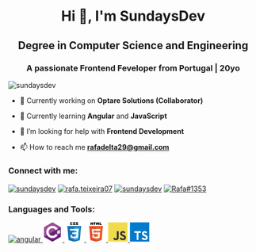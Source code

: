<h1 align="center">Hi 👋, I'm SundaysDev</h1>
<h2 align="center">Degree in Computer Science and Engineering</h2>
<h3 align="center">A passionate Frontend Feveloper from Portugal | 20yo</h3>

<p align="left"> <img src="https://komarev.com/ghpvc/?username=sundaysdev&label=Profile%20views&color=0e75b6&style=flat" alt="sundaysdev" /> </p>

- 🔭 Currently working on **Optare Solutions (Collaborator)**

- 🌱 Currently learning **Angular** and **JavaScript**

- 🤝 I’m looking for help with **Frontend Development**

- 📫 How to reach me **rafadelta29@gmail.com**

<h3 align="left">Connect with me:</h3>
<p align="left">
<a href="https://stackoverflow.com/users/22303476/sundaysdev" target="blank"><img align="center" src="https://raw.githubusercontent.com/rahuldkjain/github-profile-readme-generator/master/src/images/icons/Social/stack-overflow.svg" alt="sundaysdev" height="30" width="40" /></a>
<a href="https://instagram.com/rafa.teixeira07" target="blank"><img align="center" src="https://raw.githubusercontent.com/rahuldkjain/github-profile-readme-generator/master/src/images/icons/Social/instagram.svg" alt="rafa.teixeira07" height="30" width="40" /></a>
<a href="https://dribbble.com/sundaysdev" target="blank"><img align="center" src="https://raw.githubusercontent.com/rahuldkjain/github-profile-readme-generator/master/src/images/icons/Social/dribbble.svg" alt="sundaysdev" height="30" width="40" /></a>
<a href="https://discordapp.com/users/455381834214277130" target="blank"><img align="center" src="https://raw.githubusercontent.com/rahuldkjain/github-profile-readme-generator/master/src/images/icons/Social/discord.svg" alt="Rafa#1353" height="30" width="40" /></a>
</p>

<h3 align="left">Languages and Tools:</h3>
<p align="left"> <a href="https://angular.io" target="_blank" rel="noreferrer"> <img src="https://angular.io/assets/images/logos/angular/angular.svg" alt="angular" width="40" height="40"/> </a> <a href="https://www.w3schools.com/cs/" target="_blank" rel="noreferrer"> <img src="https://raw.githubusercontent.com/devicons/devicon/master/icons/csharp/csharp-original.svg" alt="csharp" width="40" height="40"/> </a> <a href="https://www.w3schools.com/css/" target="_blank" rel="noreferrer"> <img src="https://raw.githubusercontent.com/devicons/devicon/master/icons/css3/css3-original-wordmark.svg" alt="css3" width="40" height="40"/> </a> <a href="https://www.w3.org/html/" target="_blank" rel="noreferrer"> <img src="https://raw.githubusercontent.com/devicons/devicon/master/icons/html5/html5-original-wordmark.svg" alt="html5" width="40" height="40"/> </a> <a href="https://developer.mozilla.org/en-US/docs/Web/JavaScript" target="_blank" rel="noreferrer"> <img src="https://raw.githubusercontent.com/devicons/devicon/master/icons/javascript/javascript-original.svg" alt="javascript" width="40" height="40"/> </a> <a href="https://www.typescriptlang.org/" target="_blank" rel="noreferrer"> <img src="https://raw.githubusercontent.com/devicons/devicon/master/icons/typescript/typescript-original.svg" alt="typescript" width="40" height="40"/> </a> </p>

<!--<h3 align="left">Support:</h3>
<p><a href="https://www.buymeacoffee.com/SundaysDev"> <img align="left" src="https://cdn.buymeacoffee.com/buttons/v2/default-yellow.png" height="50" width="210" alt="https://bmc.link/SundaysDev" /></a></p><br><br>-->
